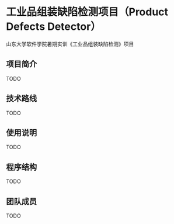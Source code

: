 # 工业品组装缺陷检测项目（Product Defects Detector）

山东大学软件学院暑期实训《工业品组装缺陷检测》项目

## 项目简介

TODO

## 技术路线

TODO

## 使用说明

TODO

## 程序结构

TODO

## 团队成员

TODO

